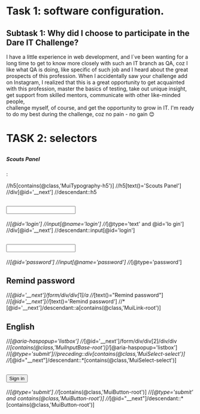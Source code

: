 # Task 1: software configuration.
## Subtask 1: Why did I choose to participate in the Dare IT Challenge?

I have a little experience in web development, 
and I`ve been wanting for a long time to get to know more closely with such an IT branch as QA, 
coz I like what QA is doing, like specific of such job and I heard about the great prospects of this profession. 
When I accidentally saw your challenge add on Instagram, 
I realized that this is a great opportunity to get acquainted with this profession, 
master the basics of testing, take out unique insight, get support from skilled mentors, 
communicate with other like-minded people,  
challenge myself, of course, and get the opportunity to grow in IT. 
I'm ready to do my best during the challenge, coz no pain - no gain 	:blush:

# TASK 2: selectors 

## <h5 class="MuiTypography-root MuiTypography-h5 MuiTypography-gutterBottom">Scouts Panel</h5>:
//h5[contains(@class,'MuiTypography-h5')]
//h5[text()='Scouts Panel']
//div[@id='__next'] //descendant::h5

## <input aria-invalid="false" id="login" name="login" type="text" class="MuiInputBase-input MuiInput-input" value="">
//*[@id='login']
//input[@name='login']
//*[@type='text' and @id='lo
gin']
//div[@id='__next'] //descendant::input[@id='login']

## <input aria-invalid="false" id="password" name="password" type="password" class="MuiInputBase-input MuiInput-input" value="">
//*[@id='password']
//input[@name='password']
//*[@type='password']

## <a class="MuiTypography-root MuiLink-root MuiLink-underlineHover jss29 MuiTypography-colorPrimary" tabindex="-1">Remind password</a>
//*[@id='__next']/form/div/div[1]/a
//*[text()="Remind password"]
//*[@id='__next']//*[text()='Remind password']
//*[@id='__next']/descendant::a[contains(@class,'MuiLink-root')]

## <div class="MuiSelect-root MuiSelect-select MuiSelect-selectMenu MuiInputBase-input MuiInput-input" tabindex="0" role="button" aria-haspopup="listbox">English</div>
//*[@aria-haspopup='listbox']
//*[@id='__next']/form/div/div[2]/div/div
//*[contains(@class,'MuiInputBase-root')]/*[@aria-haspopup='listbox']
//*[@type='submit']//preceding::div[contains(@class,'MuiSelect-select')]
//*[@id="__next"]/descendant::*[contains(@class,'MuiSelect-select')]

## <button class="MuiButtonBase-root MuiButton-root MuiButton-contained jss30 MuiButton-containedPrimary" tabindex="0" type="submit"><span class="MuiButton-label">Sign in</span><span class="MuiTouchRipple-root"></span></button>
//*[@type='submit']
//*[contains(@class,'MuiButton-root')]
//*[@type='submit' and contains(@class,'MuiButton-root')]
//*[@id="__next"]/descendant::*[contains(@class,'MuiButton-root')]









